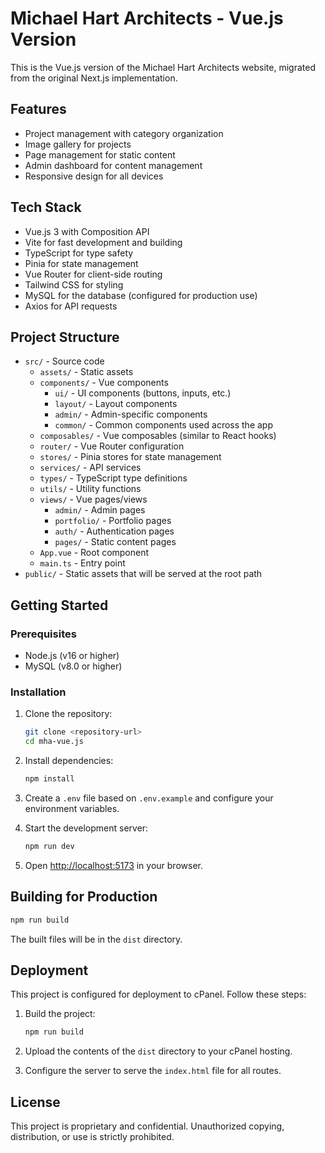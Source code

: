 # Michael Hart Architects - Vue.js Version

This is the Vue.js version of the Michael Hart Architects website, migrated from the original Next.js implementation.

## Features

- Project management with category organization
- Image gallery for projects
- Page management for static content
- Admin dashboard for content management
- Responsive design for all devices

## Tech Stack

- Vue.js 3 with Composition API
- Vite for fast development and building
- TypeScript for type safety
- Pinia for state management
- Vue Router for client-side routing
- Tailwind CSS for styling
- MySQL for the database (configured for production use)
- Axios for API requests

## Project Structure

- `src/` - Source code
  - `assets/` - Static assets
  - `components/` - Vue components
    - `ui/` - UI components (buttons, inputs, etc.)
    - `layout/` - Layout components
    - `admin/` - Admin-specific components
    - `common/` - Common components used across the app
  - `composables/` - Vue composables (similar to React hooks)
  - `router/` - Vue Router configuration
  - `stores/` - Pinia stores for state management
  - `services/` - API services
  - `types/` - TypeScript type definitions
  - `utils/` - Utility functions
  - `views/` - Vue pages/views
    - `admin/` - Admin pages
    - `portfolio/` - Portfolio pages
    - `auth/` - Authentication pages
    - `pages/` - Static content pages
  - `App.vue` - Root component
  - `main.ts` - Entry point
- `public/` - Static assets that will be served at the root path

## Getting Started

### Prerequisites

- Node.js (v16 or higher)
- MySQL (v8.0 or higher)

### Installation

1. Clone the repository:
   ```bash
   git clone <repository-url>
   cd mha-vue.js
   ```

2. Install dependencies:
   ```bash
   npm install
   ```

3. Create a `.env` file based on `.env.example` and configure your environment variables.

4. Start the development server:
   ```bash
   npm run dev
   ```

5. Open [http://localhost:5173](http://localhost:5173) in your browser.

## Building for Production

```bash
npm run build
```

The built files will be in the `dist` directory.

## Deployment

This project is configured for deployment to cPanel. Follow these steps:

1. Build the project:
   ```bash
   npm run build
   ```

2. Upload the contents of the `dist` directory to your cPanel hosting.

3. Configure the server to serve the `index.html` file for all routes.

## License

This project is proprietary and confidential. Unauthorized copying, distribution, or use is strictly prohibited.
